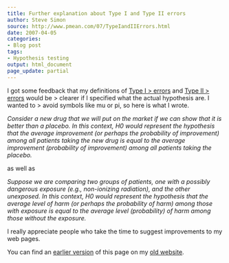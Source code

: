 ```yaml
---
title: Further explanation about Type I and Type II errors
author: Steve Simon
source: http://www.pmean.com/07/TypeIandIIErrors.html
date: 2007-04-05
categories:
- Blog post
tags:
- Hypothesis testing
output: html_document
page_update: partial
---
```


I got some feedback that my definitions of [Type I > errors](www.childrensmercy.org/definitions/typei.htm) and [Type II > errors](www.childrensmercy.org/definitions/typeii.htm) would be > clearer if I specified what the actual hypothesis are. I wanted to > avoid symbols like mu or pi, so here is what I wrote.

*Consider a new drug that we will put on the market if we can show that it is better than a placebo. In this context, H0 would represent the hypothesis that the average improvement (or perhaps the probability of improvement) among all patients taking the new drug is equal to the average improvement (probability of improvement) among all patients taking the placebo.*

as well as

*Suppose we are comparing two groups of patients, one with a possibly dangerous exposure (e.g., non-ionizing radiation), and the other unexposed. In this context, H0 would represent the hypothesis that the average level of harm (or perhaps the probability of harm) among those with exposure is equal to the average level (probability) of harm among those without the exposure.*

I really appreciate people who take the time to suggest improvements to my web pages.

You can find an [earlier version][sim1] of this page on my [old website][sim2].

[sim1]: http://www.pmean.com/07/TypeIandIIErrors.html
[sim2]: http://www.pmean.com
